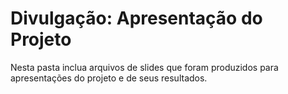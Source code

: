 # Divulgação: Apresentação do Projeto

Nesta pasta inclua arquivos de slides que foram produzidos para apresentações do projeto e de seus resultados.

